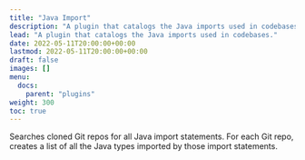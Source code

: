 ```yaml
---
title: "Java Import"
description: "A plugin that catalogs the Java imports used in codebases."
lead: "A plugin that catalogs the Java imports used in codebases."
date: 2022-05-11T20:00:00+00:00
lastmod: 2022-05-11T20:00:00+00:00
draft: false
images: []
menu:
  docs:
    parent: "plugins"
weight: 300
toc: true
---
```



Searches cloned Git repos for all Java import statements.  For each Git repo, creates a list of all the Java types
imported by those import statements.
